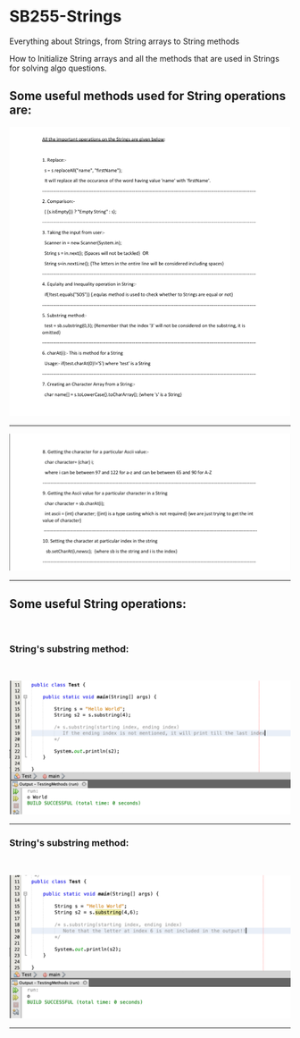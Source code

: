 # SB255-Strings
Everything about Strings, from String arrays to String methods


How to Initialize String arrays and all the methods that are used in Strings for solving algo questions. 


## Some useful methods used for String operations are: </br>

![alt text](Pictures/String1.png "Strings")

---------------------------------------------------------------------------------------------
 
![alt text](Pictures/String2.png "Strings") </br>

---------------------------------------------------------------------------------------------

## Some useful String operations: </br>
</br>

### String's substring method:

</br>

![alt text](Pictures/String3.png "Strings") </br>


---------------------------------------------------------------------------------------------


### String's substring method:
</br>

![alt text](Pictures/String4.png "Strings") </br>


---------------------------------------------------------------------------------------------


